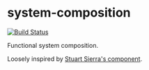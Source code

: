 # system-composition

[![Build Status](https://travis-ci.org/bamboo/system-composition.svg?branch=master)](https://travis-ci.org/bamboo/system-composition)

Functional system composition.

Loosely inspired by [Stuart Sierra's component](https://github.com/stuartsierra/component).
